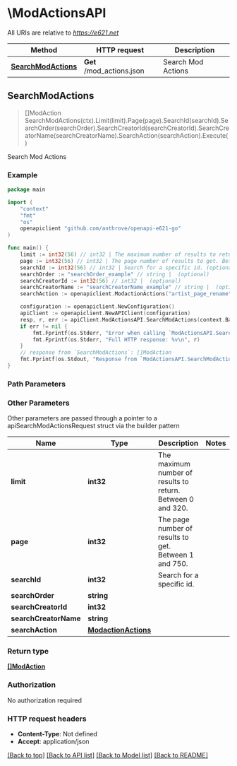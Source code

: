 # \ModActionsAPI

All URIs are relative to *https://e621.net*

Method | HTTP request | Description
------------- | ------------- | -------------
[**SearchModActions**](ModActionsAPI.md#SearchModActions) | **Get** /mod_actions.json | Search Mod Actions



## SearchModActions

> []ModAction SearchModActions(ctx).Limit(limit).Page(page).SearchId(searchId).SearchOrder(searchOrder).SearchCreatorId(searchCreatorId).SearchCreatorName(searchCreatorName).SearchAction(searchAction).Execute()

Search Mod Actions



### Example

```go
package main

import (
	"context"
	"fmt"
	"os"
	openapiclient "github.com/anthrove/openapi-e621-go"
)

func main() {
	limit := int32(56) // int32 | The maximum number of results to return. Between 0 and 320. (optional)
	page := int32(56) // int32 | The page number of results to get. Between 1 and 750. (optional)
	searchId := int32(56) // int32 | Search for a specific id. (optional)
	searchOrder := "searchOrder_example" // string |  (optional)
	searchCreatorId := int32(56) // int32 |  (optional)
	searchCreatorName := "searchCreatorName_example" // string |  (optional)
	searchAction := openapiclient.ModactionActions("artist_page_rename") // ModactionActions |  (optional)

	configuration := openapiclient.NewConfiguration()
	apiClient := openapiclient.NewAPIClient(configuration)
	resp, r, err := apiClient.ModActionsAPI.SearchModActions(context.Background()).Limit(limit).Page(page).SearchId(searchId).SearchOrder(searchOrder).SearchCreatorId(searchCreatorId).SearchCreatorName(searchCreatorName).SearchAction(searchAction).Execute()
	if err != nil {
		fmt.Fprintf(os.Stderr, "Error when calling `ModActionsAPI.SearchModActions``: %v\n", err)
		fmt.Fprintf(os.Stderr, "Full HTTP response: %v\n", r)
	}
	// response from `SearchModActions`: []ModAction
	fmt.Fprintf(os.Stdout, "Response from `ModActionsAPI.SearchModActions`: %v\n", resp)
}
```

### Path Parameters



### Other Parameters

Other parameters are passed through a pointer to a apiSearchModActionsRequest struct via the builder pattern


Name | Type | Description  | Notes
------------- | ------------- | ------------- | -------------
 **limit** | **int32** | The maximum number of results to return. Between 0 and 320. | 
 **page** | **int32** | The page number of results to get. Between 1 and 750. | 
 **searchId** | **int32** | Search for a specific id. | 
 **searchOrder** | **string** |  | 
 **searchCreatorId** | **int32** |  | 
 **searchCreatorName** | **string** |  | 
 **searchAction** | [**ModactionActions**](ModactionActions.md) |  | 

### Return type

[**[]ModAction**](ModAction.md)

### Authorization

No authorization required

### HTTP request headers

- **Content-Type**: Not defined
- **Accept**: application/json

[[Back to top]](#) [[Back to API list]](../README.md#documentation-for-api-endpoints)
[[Back to Model list]](../README.md#documentation-for-models)
[[Back to README]](../README.md)

